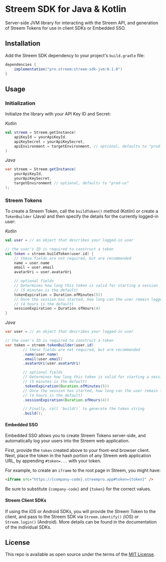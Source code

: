 # Streem SDK for Java & Kotlin

Server-side JVM library for interacting with the Streem API, and generation of Streem Tokens for use in client SDKs or Embedded SSO.

## Installation

Add the Streem SDK dependency to your project's `build.gradle` file:

```groovy
dependencies {
    implementation("pro.streem:streem-sdk-jvm:0.1.0")
}
```

## Usage

### Initialization

Initialize the library with your API Key ID and Secret:

_Kotlin_
```kotlin
val streem = Streem.getInstance(
    apiKeyId = yourApiKeyId,
    apiKeySecret = yourApiKeySecret,
    apiEnvironment = targetEnvironment, // optional, defaults to "prod-us"
)
```

_Java_
```java
var streem = Streem.getInstance(
    yourApiKeyId,
    yourApiKeySecret,
    targetEnvironment // optional, defaults to "prod-us"
);
```

### Streem Tokens

To create a Streem Token, call the `buildToken()` method (Kotlin) or create a `TokenBuilder` (Java) and then specify the details for the currently logged-in user:

_Kotlin_
```kotlin
val user = // an object that describes your logged-in user

// the user's ID is required to construct a token
val token = streem.buildToken(user.id) {
    // these fields are not required, but are recommended
    name = user.name
    email = user.email
    avatarUri = user.avatarUri

    // optional fields
    // Determines how long this token is valid for starting a session
    // (5 minutes is the default)
    tokenExpiration = Duration.ofMinutes(5))
    // Once the session has started, how long can the user remain logged in
    // (4 hours is the default) 
    sessionExpiration = Duration.ofHours(4)
}
```

_Java_
```java
var user = // an object that describes your logged-in user

// the user's ID is required to construct a token
var token = streem.tokenBuilder(user.id)
        // these fields are not required, but are recommended
        .name(user.name)
        .email(user.email)
        .avatarUri(user.avatarUri)

        // optional fields
        // Determines how long this token is valid for starting a session
        // (5 minutes is the default)
        .tokenExpiration(Duration.ofMinutes(5)) 
        // Once the session has started, how long can the user remain logged in
        // (4 hours is the default) 
        .sessionExpiration(Duration.ofHours(4))

        // Finally, call `build()` to generate the token string
        .build();
```


#### Embedded SSO

Embedded SSO allows you to create Streem Tokens server-side, and automatically log your users into the Streem web application.

First, provide the `token` created above to your front-end browser client.  Next, place the token in the hash portion of any Streem web application URL, by appending `#token=...` with your token.

For example, to create an `iframe` to the root page in Streem, you might have:

```html
<iframe src="https://{company-code}.streempro.app#token={token}" />
```

Be sure to substitute `{company-code}` and `{token}` for the correct values.

#### Streem Client SDKs

If using the iOS or Android SDKs, you will provide the Streem Token to the client, and pass to the Streem SDK via `Streem.identify()` (iOS) or `Streem.login()` (Android).  More details can be found in the documentation of the individual SDKs.

## License

This repo is available as open source under the terms of the [MIT License](https://opensource.org/licenses/MIT).